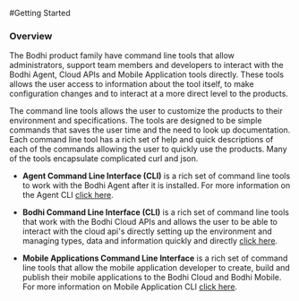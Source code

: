 #Getting Started 

### Overview
The Bodhi product family have command line tools that allow administrators, support team members and developers to interact with the Bodhi Agent, Cloud APIs and Mobile Application tools directly.  These tools allows the user access to information about the tool itself, to make configuration changes and to interact at a more direct level to the products. 

The command line tools allows the user to customize the products to their environment and specifications.  The tools are designed to be simple commands that saves the user time and the need to look up documentation.  Each command line tool has a rich set of help and quick descriptions of each of the commands allowing the user to quickly use the products.  Many of the tools encapsulate complicated curl and json. 

*  **Agent Command Line Interface (CLI)** is a rich set of command line tools to work with the Bodhi Agent after it is installed. For more information on the Agent CLI [click here](http://docs.bodhi.space/#agent-cli).


*  **Bodhi Command Line Interface (CLI)** is a rich set of command line tools that work with the Bodhi Cloud APIs and allows the user to be able to interact with the cloud api's directly setting up the environment and managing types, data and information quickly and directly [click here](http://docs.bodhi.space/#bodhi-command-line-interface-tools). 


*  **Mobile Applications Command Line Interface** is a rich set of command line tools that allow the mobile application developer to create, build and publish their mobile applications to the Bodhi Cloud and Bodhi Mobile.  For more information on  Mobile Application CLI [click here](http://docs.bodhi.space/#app-tools).

